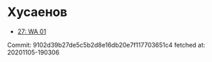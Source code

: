 # Хусаенов
- [27: WA 01](27.md)

Commit: 9102d39b27de5c5b2d8e16db20e7f117703651c4
 fetched at: 20201105-190306
